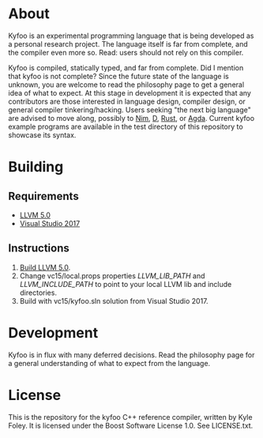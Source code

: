 # About
Kyfoo is an experimental programming language that is being developed as a personal research project. The language itself is far from complete, and the compiler even more so. Read: users should not rely on this compiler.

Kyfoo is compiled, statically typed, and far from complete. Did I mention that kyfoo is not complete? Since the future state of the language is unknown, you are welcome to read the philosophy page to get a general idea of what to expect. At this stage in development it is expected that any contributors are those interested in language design, compiler design, or general compiler tinkering/hacking. Users seeking "the next big language" are advised to move along, possibly to [Nim](https://nim-lang.org), [D](http://dlang.org), [Rust](https://www.rust-lang.org), or [Agda](http://wiki.portal.chalmers.se/agda/pmwiki.php). Current kyfoo example programs are available in the test directory of this repository to showcase its syntax.

# Building
## Requirements
- [LLVM 5.0](http://releases.llvm.org/download.html#5.0.0)
- [Visual Studio 2017](https://www.visualstudio.com/downloads)

## Instructions
1. [Build LLVM 5.0](http://llvm.org/docs/CMake.html).
2. Change vc15/local.props properties *LLVM_LIB_PATH* and *LLVM_INCLUDE_PATH* to point to your local LLVM lib and include directories.
3. Build with vc15/kyfoo.sln solution from Visual Studio 2017.

# Development
Kyfoo is in flux with many deferred decisions. Read the philosophy page for a general understanding of what to expect from the language.

# License
This is the repository for the kyfoo C++ reference compiler, written by Kyle Foley. It is licensed under the Boost Software License 1.0. See LICENSE.txt.

